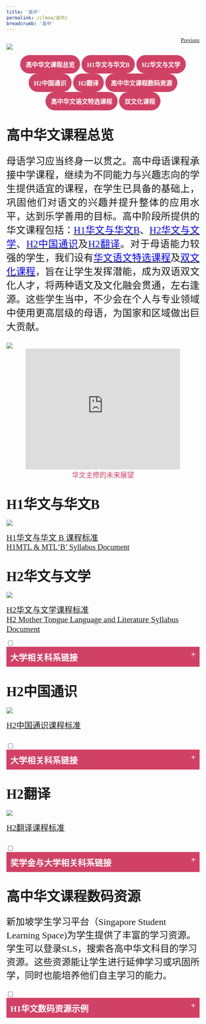 ```yaml
---
title: '高中'
permalink: /clmoe/高中/
breadcrumb: '高中'
---
```

<html>
<html>
<body>
<style>
  table {
 font-family:KaiTi;
  border-collapse: collapse;
  width: 100%;
}

td{
  border: 1px solid #dddddd;
  text-align: left;
  padding: 8px;
  width:60%;
}
  .tab img{
   width: 80%;
 }
  
  * {
  box-sizing: border-box;
}

 .tab table {
   display: none;
}
.tab table:target {
  display: block;
}
  .column {
  float: left;
  width: 80%;
  padding: 5px;
}
.atab label {
    position: relative;
    display: block;
    background: #d14165;
    color: #fff;
    font-weight: 700;
    padding: 10px;
    cursor: pointer;
 }
 .row {
    display: flex;
    height: 3.5%;
}
 .atab label::after {
  content: "+";
  font-size: 22px;
  position: absolute;
  right: 10px;
  top: 7px;
  transition: all 0.4s;
}
 iframe{
border : 0;
width:100%;
}
 .iframe1{
border : 0;
width:80%;
}

 .atab input[type=checkbox]:checked + label::after,
.atab input[type=radio]:checked + label::after {
    content: 'x';
    right: 14px;
    top: 7px;
  //transform:rotate(-225deg);
   /* transform: rotate(90deg); */
}
.tab-content {
  overflow: hidden;
  display: none;
  width:100%; 
}
.atab{
  margin-bottom: 5px;
  width:100%;  
}
 a.btn:hover, a.btn:active 
{background: lightgrey;
border-radius: 12px;}

.btn {
padding-top: 10px !important;
padding-right: 23px !important;
padding-bottom: 10px !important;
padding-left: 23px !important;
margin-left:25px;
}
  p, h1,h2,h3,h4,h5 li{
  font-family:KaiTi !important;
  }
 </style>
 <!-- Global site tag (gtag.js) - Google Ads: 726049306 -->
<script async src="https://www.googletagmanager.com/gtag/js?id=AW-726049306"></script>
<script>
  window.dataLayer = window.dataLayer || [];
  function gtag(){dataLayer.push(arguments);}
  gtag('js', new Date());

  gtag('config', 'AW-726049306');
</script>
 <a href="/exhibits/华文学习展示区-chinese-exhibitions-b/moe-curriculum/" class="btn" style="float:right;">Previous</a><br/>
<img src="/clmoe/CL-PreU-Curriculum_Header.jpg">
  <center>
 <a href="#C1" style="background-color: #d14165; font-size: 16px; font-family:KaiTi; font-weight: bold; text-decoration: none; padding: 12px 14px; color: #ffffff; border-radius: 30px; display: inline-block; miso-padding-alt: 0;">高中华文课程总览</a>
 <a href="#C2" style="background-color: #d14165; font-size: 16px; font-family:KaiTi; font-weight: bold; text-decoration: none; padding: 12px 14px; color: #ffffff; border-radius: 30px; display: inline-block; miso-padding-alt: 0;">H1华文与华文B</a>
 <a href="#C3" style="background-color: #d14165; font-size: 16px; font-family:KaiTi; font-weight: bold; text-decoration: none; padding: 12px 14px; color: #ffffff; border-radius: 30px; display: inline-block; miso-padding-alt: 0;">H2华文与文学</a>
 <a href="#C4" style="background-color: #d14165; font-size: 16px; font-family:KaiTi; font-weight: bold; text-decoration: none; padding: 12px 14px; color: #ffffff; border-radius: 30px; display: inline-block; miso-padding-alt: 0;">H2中国通识</a>
 <a href="#C5" style="background-color: #d14165; font-size: 16px; font-family:KaiTi; font-weight: bold; text-decoration: none; padding: 12px 14px; color: #ffffff; border-radius: 30px; display: inline-block; miso-padding-alt: 0;">H2翻译</a>
 <a href="#C6" style="background-color: #d14165; font-size: 16px; font-family:KaiTi; font-weight: bold; text-decoration: none; padding: 12px 14px; color: #ffffff; border-radius: 30px; display: inline-block; miso-padding-alt: 0;">高中华文课程数码资源</a>
 <a href="#C7" style="background-color: #d14165; font-size: 16px; font-family:KaiTi; font-weight: bold; text-decoration: none; padding: 12px 14px; color: #ffffff; border-radius: 30px; display: inline-block; miso-padding-alt: 0;">高中华文语文特选课程</a>
 <a href="#C8" style="background-color: #d14165; font-size: 16px; font-family:KaiTi; font-weight: bold; text-decoration: none; padding: 12px 14px; color: #ffffff; border-radius: 30px; display: inline-block; miso-padding-alt: 0;">双文化课程</a>
  </center>
  
  <h4 id="C1"><br/><span style="font-size:35px;font-family:KaiTi;">高中华文课程总览</span></h4>
<p style="font-family:KaiTi;font-size:25px;text-align: justify;">母语学习应当终身一以贯之。高中母语课程承接中学课程，继续为不同能力与兴趣志向的学生提供适宜的课程，在学生已具备的基础上，巩固他们对语文的兴趣并提升整体的应用水平，达到乐学善用的目标。高中阶段所提供的华文课程包括：<a href="#C2" style="font-size:25px"><span style="color:blue;font-family:KaiTi">H1华文与华文B</span></a>、<a href="#C3" style="font-size:25px"><span style="color:blue;font-family:KaiTi">H2华文与文学</span></a>、<a href="#C4" style="font-size:25px"><span style="color:blue;font-family:KaiTi">H2中国通识</span></a>及<a href="#C5" style="font-size:25px"><span style="color:blue;font-family:KaiTi">H2翻译</span></a>。对于母语能力较强的学生，我们设有<a href="#C7" style="font-size:25px"><span style="color:blue;font-family:KaiTi">华文语文特选课程</span></a>及<a href="#C8" style="font-size:25px"><span style="color:blue;font-family:KaiTi">双文化课程</span></a>，旨在让学生发挥潜能，成为双语双文化人才，将两种语文及文化融会贯通，左右逢源。这些学生当中，不少会在个人与专业领域中使用更高层级的母语，为国家和区域做出巨大贡献。
</p>
  <img src="/clmoe/CL-PreU_Banner01.jpg">
    <br/>
    <center>
   <iframe width="560" height="315" src="https://www.youtube.com/embed/r1_FRRzx0Tg" frameborder="0" class="iframe1" allow="accelerometer; autoplay; encrypted-media; gyroscope; picture-in-picture" allowfullscreen></iframe><br/><span style="color:#d14165;font-size:18px;font-family:KaiTi">华文主修的未来展望
</span></center>

  <h4 id="C2"><br/><span style="font-size:35px;font-family:KaiTi;">H1华文与华文B </span>
</h4>
 <img src="/clmoe/CL-PreU_Poster01.jpg">
  <p><a href="/exhibits/2020_h1cl-and-clb-syllabus_pre-university.pdf" target="_blank"> <span style="font-size:21px;font-family:KaiTi;">H1华文与华文 B 课程标准 </span>
</a><br/>
  <a href="/clmoe/2020_h1mtl-and-mtlb-syllabus_pre-university.pdf" target="_blank"> <span style="font-size:20px;font-family:Calibri">H1MTL & MTL‘B’ Syllabus Document
 </span></a>
  </p>
  
<h4 id="C3"><br/><span style="font-size:35px;font-family:KaiTi;">H2华文与文学</span>
</h4>
<img src="/clmoe/CL-PreU_Poster02.jpg">
<p><a href="/clmoe/2020-h2h3cll-syllabus.pdf" target="_blank"> <span style="font-size:21px;font-family:KaiTi;">H2华文与文学课程标准
</span>
</a><br/>
  <a href="/clmoe/2020-h2h3mtll-syllabus.pdf" target="_blank"> <span style="font-size:21px;font-family:Calibri;">H2 Mother Tongue Language and Literature Syllabus Document 
</span>
</a>
  </p>
  <div class="atab">
      <input id="tab-2" type="checkbox" name="tab">
    <label for="tab-2" style="font-family:KaiTi;font-size:22px" class="lbCh">大学相关科系链接
</label>
     <div class="tab-content">
    <li style="margin-left:5%;margin-top:2%;margin-bottom:2%;"><a href="https://fass.nus.edu.sg/chs/admissions/" target="_blank;"><span style="font-size:21px;font-family:KaiTi;"> 新加坡国立大学中文系</span></a></li>
     <li style="margin-left:5%;margin-top:2%;margin-bottom:2%;"><a href="https://www.ntu.edu.sg/soh/admissions/undergraduate/chinese" target="_blank;"><span style="font-size:21px;font-family:KaiTi;"> 南洋理工大学中文系</span></a></li>
<li style="margin-left:5%;margin-top:2%;margin-bottom:2%;"><a href="https://chinese.pku.edu.cn/ " target="_blank;"><span style="font-size:21px;font-family:KaiTi;"> 北京大学中文系</span></a></li>
<li style="margin-left:5%;margin-top:2%;margin-bottom:2%;"><a href="http://chinese.fudan.edu.cn/" target="_blank;"><span style="font-size:21px;font-family:KaiTi;"> 复旦大学中文系</span></a></li>
<li style="margin-left:5%;margin-top:2%;margin-bottom:2%;"><a href="http://www.cl.ntu.edu.tw/" target="_blank;"><span style="font-size:21px;font-family:KaiTi;"> 国立台湾大学中文系</span></a></li>
</div></div>

  <h4 id="C4"><br/><span style="font-size:35px;font-family:KaiTi;">H2中国通识 </span></h4>
  <img src="/clmoe/CL-PreU_Poster03.jpg">
  <p>
    <a href="/clmoe/china-studies-h2.pdf" target="_blank"> <span style="font-size:21px;font-family:KaiTi;">H2中国通识课程标准 </span></a>
  </p>
  <br/>
 
<div class="atab">
      <input id="tab-4" type="checkbox" name="tab">
    <label for="tab-4" style="font-family:KaiTi;font-size:22px" class="lbCh">大学相关科系链接
</label>
     <div class="tab-content">
               <li style="margin-left:5%;margin-top:2%;margin-bottom:2%;"><a href="https://www.sis.pku.edu.cn/index.html" target="_blank"><span style="font-size:21px;font-family:KaiTi;">北京大学国际关系学院
      </span></a></li>
      <li style="margin-left:5%;margin-top:2%;margin-bottom:2%;"><a href="https://fass.nus.edu.sg/globalstudies/" target="_blank"><span style="font-size:21px;font-family:KaiTi;">NUS FASS Global Studies Programme 
      </span></a></li>
      <li style="margin-left:5%;margin-top:2%;margin-bottom:2%;"><a href="https://www.ntu.edu.sg/hass/admissions/graduate-programmes/masters-by-coursework " target="_blank"><span style="font-size:21px;font-family:KaiTi;">NTU Masters of Social Sciences in China and Global Governance 
      </span></a></li>
 </div></div>
  
  <h4 id="C5"><br/><span style="font-size:35px;font-family:KaiTi;">H2翻译 </span></h4>
  <img src="/clmoe/CL-PreU_Poster04.jpg">
  <p>
    <a href="/clmoe/2021-h2tr-syllabus.pdf" target="_blank"> <span style="font-size:21px;font-family:KaiTi;">H2翻译课程标准</span></a>
  </p>
  <br/>
  
<div class="atab">
    <input id="tab-5" type="checkbox" name="tab">
    <label for="tab-5" style="font-family:KaiTi;font-size:22px" class="lbCh">奖学金与大学相关科系链接</label>
    <div class="tab-content">
      <p style="font-family:KaiTi;font-size:22px;margin-top:2%">奖学金：</p>
        <li style="margin-left:5%;margin-top:2%;margin-bottom:2%;">
          <a href="https://www.mci.gov.sg/careers-grants/scholarship/scholarship/scholarships-offered" target="_blank">
           <span style="font-size:21px;font-family:KaiTi;">MCI奖学金</span>
          </a>
        </li>
        <p style="font-family:KaiTi;font-size:22px;">大学相关科系：</p>
     
    <li style="margin-left:5%;margin-top:2%;margin-bottom:2%;"><a href="https://www.ntu.edu.sg/soh/admissions/mti" target="_blank"><span style="font-size:21px;font-family:KaiTi;"> NTU M.A. Translation and Interpretation 
</span></a></li>
 <li style="margin-left:5%;margin-top:2%;margin-bottom:2%;"><a href="https://www.suss.edu.sg/programmes/detail/ba-translation-and-interpretation-bati " target="_blank"><span style="font-size:21px;font-family:KaiTi;">SUSS BA Translation and Interpretation
</span></a></li>
  <li style="margin-left:5%;margin-top:2%;margin-bottom:2%;"><a href="https://fass.nus.edu.sg/chs/minor/" target="_blank"> <span style="font-size:21px;font-family:KaiTi;">NUS FASS Department of  Chinese Studies - Minor in Translation</span>
</a></li>
  
 </div></div>
       
<h4 id="C6"><br/><span style="font-size:35px;font-family:KaiTi">高中华文课程数码资源
 </span> 
</h4>
<p style="font-size:24px;font-family:KaiTi">新加坡学生学习平台（Singapore Student Learning Space)为学生提供了丰富的学习资源。学生可以登录SLS，搜索各高中华文科目的学习资源。这些资源能让学生进行延伸学习或巩固所学，同时也能培养他们自主学习的能力。
</p>
  <div class="atab">
      <input id="tab-7" type="checkbox" name="tab">
    <label for="tab-7" style="font-family:KaiTi;font-size:22px" class="lbCh">H1华文数码资源示例
</label>
     <div class="tab-content">
       <center>
     <iframe class="iframe1" width="560" height="315" src="https://www.youtube.com/embed/YngQbtjEUps" frameborder="0" allow="accelerometer; autoplay; encrypted-media; gyroscope; picture-in-picture" allowfullscreen></iframe></center>

    </div></div>
  <div class="atab">
      <input id="tab-8" type="checkbox" name="tab">
    <label for="tab-8" style="font-family:KaiTi;font-size:22px" class="lbCh">华文B数码资源示例
</label>
     <div class="tab-content">
       <center>
     <iframe class="iframe1" width="560" height="315" src="https://www.youtube.com/embed/wLFDKHW4ogc" frameborder="0" allow="accelerometer; autoplay; encrypted-media; gyroscope; picture-in-picture" allowfullscreen></iframe></center>

    </div></div>
  <div class="atab">
    <input id="tab-9" type="checkbox" name="tab">
    <label for="tab-9" style="font-family:KaiTi;font-size:22px" class="lbCh">H2华文与文学数码资源示例
    </label>
    <div class="tab-content">
       <div>
          <center>
            <iframe class="iframe1" src="https://www.youtube.com/embed/bMkJ4oFUkf8" frameborder="0" allow="accelerometer; autoplay; encrypted-media; gyroscope; picture-in-picture" allowfullscreen width="560" height="315" frameborder="0"></iframe><br/>
            <span style="color:#d14165;font-size:18px;font-family:KaiTi">语文课件：REAP策略</span>
          </center>
          <center>
            <iframe  class="iframe1" src="https://www.youtube.com/embed/MYZ0v-4T4_Y" frameborder="0" allow="accelerometer; autoplay; encrypted-media; gyroscope; picture-in-picture" allowfullscreen width="560" height="315" frameborder="0"></iframe><br/>
            <span style="color:#d14165;font-size:18px;font-family:KaiTi">文学课件：修辞手法</span>
          </center>
         </div>
      </div>
  </div>
  
  <div class="atab">
      <input id="tab-10" type="checkbox" name="tab">
      <label for="tab-10" style="font-family:KaiTi;font-size:22px" class="lbCh">H2中国通识数码资源示例
      </label>
      <div class="tab-content"><br/>
          <div class="row">
            <div class="column" style="float: left;width: 50%; padding: 5px;padding-left:20px;">
            <img src="/images/CL-PreU_Picture6.png" style="width:100%">
            </div>
            <div class="column"  style="float: left;width: 50%; padding: 5px;padding-right:20px;">
            <img src="/images/CL-PreU_Picture7.png" style="width:100%">
            </div>
          </div>
        <br/>
        
          <div class="row">
            <div class="column" style="float: left;width: 50%; padding: 5px;padding-left:20px;padding-bottom:20px;">
            <img src="/images/CL-PreU_Picture8.png" style="width:100%">
            </div>
            <div class="column"  style="float: left;width: 50%; padding: 5px;padding-right:20px;padding-bottom:20px;">
            <img src="/images/CL-PreU_Picture9.png" style="width:100%">
            </div>
          </div>
     </div>
  </div>
  
  <div class="atab">
      <input id="tab-11" type="checkbox" name="tab">
      <label for="tab-11" style="font-family:KaiTi;font-size:22px" class="lbCh">H2翻译数码资源示例
      </label>
      <div class="tab-content"><br/>
          <div class="row">
            <div class="column" style="float: left;width: 50%; padding: 5px;padding-left:20px;">
            <img src="/images/CL-PreU_Picture1.png" style="width:100%">
            </div>
            <div class="column"  style="float: left;width: 50%; padding: 5px;padding-right:20px;">
            <img src="/images/CL-PreU_Picture2.png" style="width:100%">
            </div>
          </div>
        <br/>
          <div class="row">
            <div class="column" style="float: left;width: 50%; padding: 5px;padding-left:20px;padding-bottom:20px;">
            <img src="/images/CL-PreU_Picture3.png" style="width:100%">
            </div>
            <div class="column"  style="float: left;width: 50%; padding: 5px;padding-right:20px;padding-bottom:20px;">
            <img src="/images/CL-PreU_Picture4.png" style="width:100%">
            </div>
          </div>
     </div>
  </div>
    
<h4 id="C7"><br/><span style="font-size:35px;font-family:KaiTi;">高中华文语文特选课程 </span> 
</h4>
<img src="/clmoe/CL-PreU_Poster05.jpg"><br/>
  <center>
   <iframe width="560" height="315" src="https://www.youtube.com/embed/itpMdYJYzfc" frameborder="0" class="iframe1" allow="accelerometer; autoplay; encrypted-media; gyroscope; picture-in-picture" allowfullscreen></iframe><br/><span style="color:#d14165;font-size:18px;font-family:KaiTi">语特三十纪念视频
</span></center>
<img src="/clmoe/CL-PreU_Gif01.gif" style="width:80%">
  <br/><br/>
 <div class="atab">
      <input id="tab-12" type="checkbox" name="tab">
    <label for="tab-12" style="font-family:KaiTi;font-size:22px" class="lbCh">语特相关链接</label>
     <div class="tab-content">
     <li style="margin-left:5%;margin-top:2%;margin-bottom:2%;"><a href="https://www.moe.gov.sg/programmes/clep-jc" target="_blank"><span style="font-size:21px;font-family:KaiTi;">高中语特简介</span></a></li>
       <li style="margin-left:5%;margin-top:2%;margin-bottom:2%;"><a href="https://sites.google.com/moe.edu.sg/preuclep" target="_blank"><span style="font-size:21px;font-family:KaiTi;">高中语特网站</span></a></li>
        <li style="margin-left:5%;margin-top:2%;margin-bottom:2%;"><a href="https://www.moe.gov.sg/financial-matters/awards-scholarships/programme-scholarships-pre-u " target="_blank"><span style="font-size:21px;font-family:KaiTi;">教育部语特奖学金</span> </a></li>
     </div></div>

 <h4 id="C8"><br/><span style="font-size:35px;font-family:KaiTi;">双文化课程 </span>
</h4>
<img src="/clmoe/CL-PreU_Poster06.jpg">
  <br/>

<span style="font-size:22px;color:#d14165;font-family:KaiTi;">双文化课程海外浸濡 </span>
<img src="/clmoe/CL-PreU_Gif02.gif" style="width:80%">
   <div class="atab">
      <input id="tab-13" type="checkbox" name="tab">
    <label for="tab-13" style="font-family:KaiTi;font-size:22px" class="lbCh">双文化课程相关链接</label>
     <div class="tab-content">
     <li style="margin-left:5%;margin-top:2%;margin-bottom:2%;"><a href="https://www.moe.gov.sg/financial-matters/awards-scholarships/programme-scholarships " target="_blank"><span style="font-size:21px;font-family:KaiTi;">双文化课程奖学金</span></a></li>
    </div></div>

<div class="btntop"><a href="#top" style="text-decoration:none;"><span style="color:white"><b>Top</b></span></a></div>

